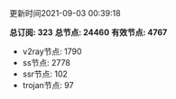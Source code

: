 更新时间2021-09-03 00:39:18

**总订阅: 323**
**总节点: 24460**
**有效节点: 4767**
- v2ray节点: 1790
- ss节点: 2778
- ssr节点: 102
- trojan节点: 97
